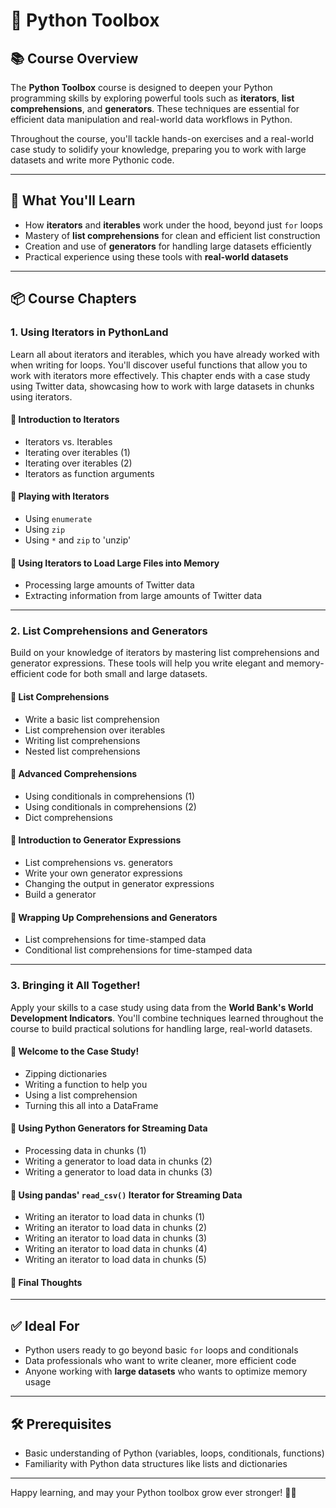 # 🧰 Python Toolbox

## 📚 Course Overview
The **Python Toolbox** course is designed to deepen your Python programming skills by exploring powerful tools such as **iterators**, **list comprehensions**, and **generators**. These techniques are essential for efficient data manipulation and real-world data workflows in Python.

Throughout the course, you'll tackle hands-on exercises and a real-world case study to solidify your knowledge, preparing you to work with large datasets and write more Pythonic code.

---

## 🧠 What You'll Learn
- How **iterators** and **iterables** work under the hood, beyond just `for` loops
- Mastery of **list comprehensions** for clean and efficient list construction
- Creation and use of **generators** for handling large datasets efficiently
- Practical experience using these tools with **real-world datasets**

---

## 📦 Course Chapters

### 1. Using Iterators in PythonLand
Learn all about iterators and iterables, which you have already worked with when writing for loops. You'll discover useful functions that allow you to work with iterators more effectively. This chapter ends with a case study using Twitter data, showcasing how to work with large datasets in chunks using iterators.

#### 🔹 Introduction to Iterators
- Iterators vs. Iterables  
- Iterating over iterables (1)  
- Iterating over iterables (2)  
- Iterators as function arguments  

#### 🔹 Playing with Iterators
- Using `enumerate`  
- Using `zip`  
- Using `*` and `zip` to 'unzip'  

#### 🔹 Using Iterators to Load Large Files into Memory
- Processing large amounts of Twitter data  
- Extracting information from large amounts of Twitter data  

---

### 2. List Comprehensions and Generators
Build on your knowledge of iterators by mastering list comprehensions and generator expressions. These tools will help you write elegant and memory-efficient code for both small and large datasets.

#### 🔹 List Comprehensions
- Write a basic list comprehension  
- List comprehension over iterables  
- Writing list comprehensions  
- Nested list comprehensions  

#### 🔹 Advanced Comprehensions
- Using conditionals in comprehensions (1)  
- Using conditionals in comprehensions (2)  
- Dict comprehensions  

#### 🔹 Introduction to Generator Expressions
- List comprehensions vs. generators  
- Write your own generator expressions  
- Changing the output in generator expressions  
- Build a generator  

#### 🔹 Wrapping Up Comprehensions and Generators
- List comprehensions for time-stamped data  
- Conditional list comprehensions for time-stamped data  

---

### 3. Bringing it All Together!
Apply your skills to a case study using data from the **World Bank's World Development Indicators**. You'll combine techniques learned throughout the course to build practical solutions for handling large, real-world datasets.

#### 🔹 Welcome to the Case Study!
- Zipping dictionaries  
- Writing a function to help you  
- Using a list comprehension  
- Turning this all into a DataFrame  

#### 🔹 Using Python Generators for Streaming Data
- Processing data in chunks (1)  
- Writing a generator to load data in chunks (2)  
- Writing a generator to load data in chunks (3)  

#### 🔹 Using pandas' `read_csv()` Iterator for Streaming Data
- Writing an iterator to load data in chunks (1)  
- Writing an iterator to load data in chunks (2)  
- Writing an iterator to load data in chunks (3)  
- Writing an iterator to load data in chunks (4)  
- Writing an iterator to load data in chunks (5)  

#### 🔹 Final Thoughts

---

## ✅ Ideal For
- Python users ready to go beyond basic `for` loops and conditionals
- Data professionals who want to write cleaner, more efficient code
- Anyone working with **large datasets** who wants to optimize memory usage

---

## 🛠️ Prerequisites
- Basic understanding of Python (variables, loops, conditionals, functions)
- Familiarity with Python data structures like lists and dictionaries

---

Happy learning, and may your Python toolbox grow ever stronger! 🐍✨
